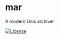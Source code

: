 # mar

A modern Unix archiver

[![License](https://img.shields.io/github/license/tzussman/mar)](https://github.com/tzussman/mar)
